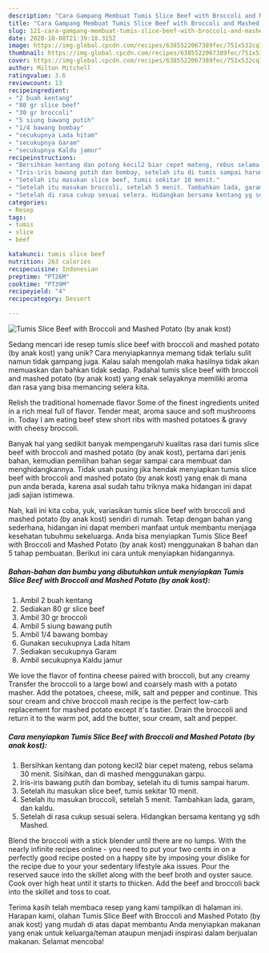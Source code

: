 ```yaml
---
description: "Cara Gampang Membuat Tumis Slice Beef with Broccoli and Mashed Potato (by anak kost) yang Bikin Ngiler"
title: "Cara Gampang Membuat Tumis Slice Beef with Broccoli and Mashed Potato (by anak kost) yang Bikin Ngiler"
slug: 121-cara-gampang-membuat-tumis-slice-beef-with-broccoli-and-mashed-potato-by-anak-kost-yang-bikin-ngiler
date: 2020-10-08T21:39:18.315Z
image: https://img-global.cpcdn.com/recipes/6385522067389fec/751x532cq70/tumis-slice-beef-with-broccoli-and-mashed-potato-by-anak-kost-foto-resep-utama.jpg
thumbnail: https://img-global.cpcdn.com/recipes/6385522067389fec/751x532cq70/tumis-slice-beef-with-broccoli-and-mashed-potato-by-anak-kost-foto-resep-utama.jpg
cover: https://img-global.cpcdn.com/recipes/6385522067389fec/751x532cq70/tumis-slice-beef-with-broccoli-and-mashed-potato-by-anak-kost-foto-resep-utama.jpg
author: Milton Mitchell
ratingvalue: 3.6
reviewcount: 13
recipeingredient:
- "2 buah kentang"
- "80 gr slice beef"
- "30 gr broccoli"
- "5 siung bawang putih"
- "1/4 bawang bombay"
- "secukupnya Lada hitam"
- "secukupnya Garam"
- "secukupnya Kaldu jamur"
recipeinstructions:
- "Bersihkan kentang dan potong kecil2 biar cepet mateng, rebus selama 30 menit. Sisihkan, dan di mashed menggunakan garpu."
- "Iris-iris bawang putih dan bombay, setelah itu di tumis sampai harum."
- "Setelah itu masukan slice beef, tumis sekitar 10 menit."
- "Setelah itu masukan broccoli, setelah 5 menit. Tambahkan lada, garam, dan kaldu."
- "Setelah di rasa cukup sesuai selera. Hidangkan bersama kentang yg sdh Mashed."
categories:
- Resep
tags:
- tumis
- slice
- beef

katakunci: tumis slice beef 
nutrition: 263 calories
recipecuisine: Indonesian
preptime: "PT26M"
cooktime: "PT39M"
recipeyield: "4"
recipecategory: Dessert

---
```



![Tumis Slice Beef with Broccoli and Mashed Potato (by anak kost)](https://img-global.cpcdn.com/recipes/6385522067389fec/751x532cq70/tumis-slice-beef-with-broccoli-and-mashed-potato-by-anak-kost-foto-resep-utama.jpg)

Sedang mencari ide resep tumis slice beef with broccoli and mashed potato (by anak kost) yang unik? Cara menyiapkannya memang tidak terlalu sulit namun tidak gampang juga. Kalau salah mengolah maka hasilnya tidak akan memuaskan dan bahkan tidak sedap. Padahal tumis slice beef with broccoli and mashed potato (by anak kost) yang enak selayaknya memiliki aroma dan rasa yang bisa memancing selera kita.

Relish the traditional homemade flavor Some of the finest ingredients united in a rich meal full of flavor. Tender meat, aroma sauce and soft mushrooms in. Today I am eating beef stew short ribs with mashed potatoes &amp; gravy with cheesy broccoli.

Banyak hal yang sedikit banyak mempengaruhi kualitas rasa dari tumis slice beef with broccoli and mashed potato (by anak kost), pertama dari jenis bahan, kemudian pemilihan bahan segar sampai cara membuat dan menghidangkannya. Tidak usah pusing jika hendak menyiapkan tumis slice beef with broccoli and mashed potato (by anak kost) yang enak di mana pun anda berada, karena asal sudah tahu triknya maka hidangan ini dapat jadi sajian istimewa.


Nah, kali ini kita coba, yuk, variasikan tumis slice beef with broccoli and mashed potato (by anak kost) sendiri di rumah. Tetap dengan bahan yang sederhana, hidangan ini dapat memberi manfaat untuk membantu menjaga kesehatan tubuhmu sekeluarga. Anda bisa menyiapkan Tumis Slice Beef with Broccoli and Mashed Potato (by anak kost) menggunakan 8 bahan dan 5 tahap pembuatan. Berikut ini cara untuk menyiapkan hidangannya.

<!--inarticleads1-->

##### Bahan-bahan dan bumbu yang dibutuhkan untuk menyiapkan Tumis Slice Beef with Broccoli and Mashed Potato (by anak kost):

1. Ambil 2 buah kentang
1. Sediakan 80 gr slice beef
1. Ambil 30 gr broccoli
1. Ambil 5 siung bawang putih
1. Ambil 1/4 bawang bombay
1. Gunakan secukupnya Lada hitam
1. Sediakan secukupnya Garam
1. Ambil secukupnya Kaldu jamur


We love the flavor of fontina cheese paired with broccoli, but any creamy Transfer the broccoli to a large bowl and coarsely mash with a potato masher. Add the potatoes, cheese, milk, salt and pepper and continue. This sour cream and chive broccoli mash recipe is the perfect low-carb replacement for mashed potato except it&#39;s tastier. Drain the broccoli and return it to the warm pot, add the butter, sour cream, salt and pepper. 

<!--inarticleads2-->

##### Cara menyiapkan Tumis Slice Beef with Broccoli and Mashed Potato (by anak kost):

1. Bersihkan kentang dan potong kecil2 biar cepet mateng, rebus selama 30 menit. Sisihkan, dan di mashed menggunakan garpu.
1. Iris-iris bawang putih dan bombay, setelah itu di tumis sampai harum.
1. Setelah itu masukan slice beef, tumis sekitar 10 menit.
1. Setelah itu masukan broccoli, setelah 5 menit. Tambahkan lada, garam, dan kaldu.
1. Setelah di rasa cukup sesuai selera. Hidangkan bersama kentang yg sdh Mashed.


Blend the broccoli with a stick blender until there are no lumps. With the nearly infinite recipes online - you need to put your two cents in on a perfectly good recipe posted on a happy site by imposing your dislike for the recipe due to your your sedentary lifestyle aka issues. Pour the reserved sauce into the skillet along with the beef broth and oyster sauce. Cook over high heat until it starts to thicken. Add the beef and broccoli back into the skillet and toss to coat. 

Terima kasih telah membaca resep yang kami tampilkan di halaman ini. Harapan kami, olahan Tumis Slice Beef with Broccoli and Mashed Potato (by anak kost) yang mudah di atas dapat membantu Anda menyiapkan makanan yang enak untuk keluarga/teman ataupun menjadi inspirasi dalam berjualan makanan. Selamat mencoba!
